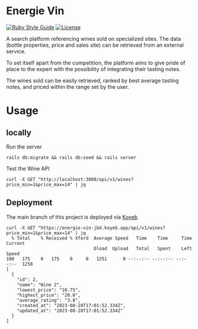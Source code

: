 # Energie Vin

[![Ruby Style Guide](https://img.shields.io/badge/code_style-rubocop-brightgreen.svg)](https://github.com/rubocop/rubocop)
[![License](https://img.shields.io/badge/license-MIT-blue.svg)](https://github.com/jbdoumenjou/energie-vin/blob/main/LICENSE.md)

A search platform referencing wines sold on specialized sites.
The data (bottle properties, price and sales site) can be retrieved from an external service.

To set itself apart from the competition,
the platform aims to give pride of place to the expert with the possibility of integrating their tasting notes.

The wines sold can be easily retrieved,
ranked by best average tasting notes,
and priced within the range set by the user.


# Usage

## locally

Run the server

```shell
rails db:migrate && rails db:seed && rails server
```

Test the Wine API

```
curl -X GET "http://localhost:3000/api/v1/wines?price_min=1&price_max=14" | jq
```

## Deployment

The main branch of this project is deployed via [Koyeb](https://www.koyeb.com/)

```shell
curl -X GET "https://energie-vin-jbd.koyeb.app/api/v1/wines?price_min=1&price_max=14" | jq
  % Total    % Received % Xferd  Average Speed   Time    Time     Time  Current
                                 Dload  Upload   Total   Spent    Left  Speed
100   175    0   175    0     0   1251      0 --:--:-- --:--:-- --:--:--  1258
[
  {
    "id": 2,
    "name": "Wine 2",
    "lowest_price": "10.75",
    "highest_price": "20.0",
    "average_rating": "3.8",
    "created_at": "2023-08-28T17:01:52.334Z",
    "updated_at": "2023-08-28T17:01:52.334Z"
  }
]
```
 

